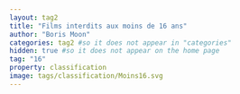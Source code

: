 ```yaml
---
layout: tag2
title: "Films interdits aux moins de 16 ans"
author: "Boris Moon"
categories: tag2 #so it does not appear in "categories"
hidden: true #so it does not appear on the home page
tag: "16"
property: classification
image: tags/classification/Moins16.svg
---
```

